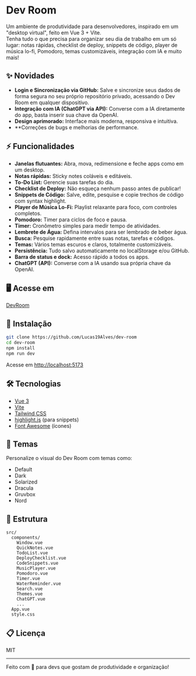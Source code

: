# Dev Room

Um ambiente de produtividade para desenvolvedores, inspirado em um "desktop virtual", feito em Vue 3 + Vite.  
Tenha tudo o que precisa para organizar seu dia de trabalho em um só lugar: notas rápidas, checklist de deploy, snippets de código, player de música lo-fi, Pomodoro, temas customizáveis, integração com IA e muito mais!

## ✨ Novidades

- **Login e Sincronização via GitHub:** Salve e sincronize seus dados de forma segura no seu próprio repositório privado, acessando o Dev Room em qualquer dispositivo.
- **Integração com IA (ChatGPT via API):** Converse com a IA diretamente do app, basta inserir sua chave da OpenAI.
- **Design aprimorado:** Interface mais moderna, responsiva e intuitiva.
- **Correções de bugs e melhorias de performance.

## ⚡ Funcionalidades

- **Janelas flutuantes:** Abra, mova, redimensione e feche apps como em um desktop.
- **Notas rápidas:** Sticky notes coláveis e editáveis.
- **To-Do List:** Gerencie suas tarefas do dia.
- **Checklist de Deploy:** Não esqueça nenhum passo antes de publicar!
- **Snippets de Código:** Salve, edite, pesquise e copie trechos de código com syntax highlight.
- **Player de Música Lo-Fi:** Playlist relaxante para foco, com controles completos.
- **Pomodoro:** Timer para ciclos de foco e pausa.
- **Timer:** Cronômetro simples para medir tempo de atividades.
- **Lembrete de Água:** Defina intervalos para ser lembrado de beber água.
- **Busca:** Pesquise rapidamente entre suas notas, tarefas e códigos.
- **Temas:** Vários temas escuros e claros, totalmente customizáveis.
- **Persistência:** Tudo salvo automaticamente no localStorage e/ou GitHub.
- **Barra de status e dock:** Acesso rápido a todos os apps.
- **ChatGPT (API):** Converse com a IA usando sua própria chave da OpenAI.

## 🖥️ Acesse em

[DevRoom](https://dev-room-three.vercel.app/)

## 🚀 Instalação

```bash
git clone https://github.com/Lucas19Alves/dev-room
cd dev-room
npm install
npm run dev
```

Acesse em [http://localhost:5173](http://localhost:5173)

## 🛠️ Tecnologias

- [Vue 3](https://vuejs.org/)
- [Vite](https://vitejs.dev/)
- [Tailwind CSS](https://tailwindcss.com/)
- [highlight.js](https://highlightjs.org/) (para snippets)
- [Font Awesome](https://fontawesome.com/) (ícones)

## 🎨 Temas

Personalize o visual do Dev Room com temas como:
- Default
- Dark
- Solarized
- Dracula
- Gruvbox
- Nord

## 📁 Estrutura

```
src/
  components/
    Window.vue
    QuickNotes.vue
    TodoList.vue
    DeployChecklist.vue
    CodeSnippets.vue
    MusicPlayer.vue
    Pomodoro.vue
    Timer.vue
    WaterReminder.vue
    Search.vue
    Themes.vue
    ChatGPT.vue
    ...
  App.vue
  style.css
```

## 📋 Licença

MIT

---

Feito com 💙 para devs que gostam de produtividade e organização!
